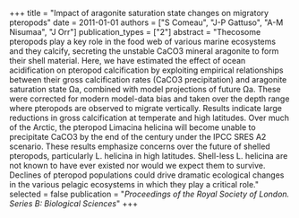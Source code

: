 +++
title = "Impact of aragonite saturation state changes on migratory pteropods"
date = 2011-01-01
authors = ["S Comeau", "J-P Gattuso", "A-M Nisumaa", "J Orr"]
publication_types = ["2"]
abstract = "Thecosome pteropods play a key role in the food web of various marine ecosystems and they calcify, secreting the unstable CaCO3 mineral aragonite to form their shell material. Here, we have estimated the effect of ocean acidification on pteropod calcification by exploiting empirical relationships between their gross calcification rates (CaCO3 precipitation) and aragonite saturation state Ωa, combined with model projections of future Ωa. These were corrected for modern model-data bias and taken over the depth range where pteropods are observed to migrate vertically. Results indicate large reductions in gross calcification at temperate and high latitudes. Over much of the Arctic, the pteropod Limacina helicina will become unable to precipitate CaCO3 by the end of the century under the IPCC SRES A2 scenario. These results emphasize concerns over the future of shelled pteropods, particularly L. helicina in high latitudes. Shell-less L. helicina are not known to have ever existed nor would we expect them to survive. Declines of pteropod populations could drive dramatic ecological changes in the various pelagic ecosystems in which they play a critical role."
selected = false
publication = "*Proceedings of the Royal Society of London. Series B: Biological Sciences*"
+++

